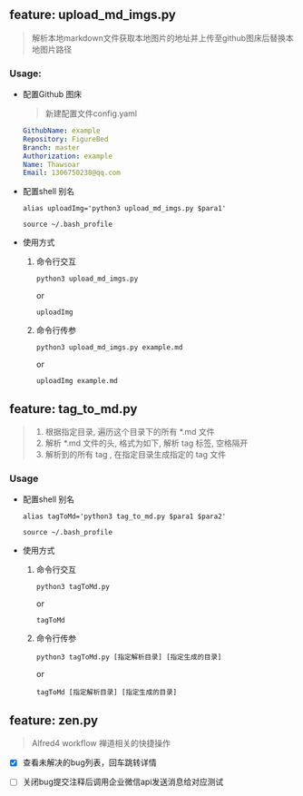 
## feature: upload_md_imgs.py
> 解析本地markdown文件获取本地图片的地址并上传至github图床后替换本地图片路径

### Usage:


- 配置Github 图床
    > 新建配置文件config.yaml
    
    ```yaml
    GithubName: example
    Repository: FigureBed
    Branch: master
    Authorization: example
    Name: Thawsoar
    Email: 1306750238@qq.com
    ```

- 配置shell 别名
    ```shell
    alias uploadImg='python3 upload_md_imgs.py $para1'
    
    source ~/.bash_profile
    ```

- 使用方式
  1. 命令行交互
       ```shell
       python3 upload_md_imgs.py
       ```
       or
       ```shell
       uploadImg
       ```
  2. 命令行传参
       ```shell
       python3 upload_md_imgs.py example.md
       ```
       or
       ```shell
       uploadImg example.md
       ```

## feature: tag_to_md.py
> 1. 根据指定目录, 遍历这个目录下的所有 *.md 文件
> 2. 解析 *.md 文件的头, 格式为如下, 解析 tag 标签,   空格隔开
> 3. 解析到的所有 tag , 在指定目录生成指定的 tag 文件

### Usage

- 配置shell 别名
    ```shell
    alias tagToMd='python3 tag_to_md.py $para1 $para2'
    
    source ~/.bash_profile
    ```

- 使用方式
  1. 命令行交互
       ```shell
       python3 tagToMd.py
       ```
       or
       ```shell
       tagToMd
       ```
  2. 命令行传参
       ```shell
       python3 tagToMd.py [指定解析目录] [指定生成的目录]
       ```
       or
       ```shell
       tagToMd [指定解析目录] [指定生成的目录]
       ```

## feature: zen.py

> Alfred4 workflow  禅道相关的快捷操作

- [x] 查看未解决的bug列表，回车跳转详情
- [ ] 关闭bug提交注释后调用企业微信api发送消息给对应测试

